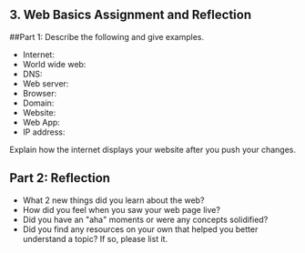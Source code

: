 ## 3. Web Basics Assignment and Reflection

##Part 1: Describe the following and give examples.

- Internet:
- World wide web:
- DNS:
- Web server:
- Browser:
- Domain:
- Website:
- Web App:
- IP address:

Explain how the internet displays your website after you push your changes.

## Part 2: Reflection
- What 2 new things did you learn about the web?
- How did you feel when you saw your web page live?
- Did you have an "aha" moments or were any concepts solidified?
- Did you find any resources on your own that helped you better understand a topic? If so, please list it.

<!-- Add your reflection here. Remove the comment markers -->